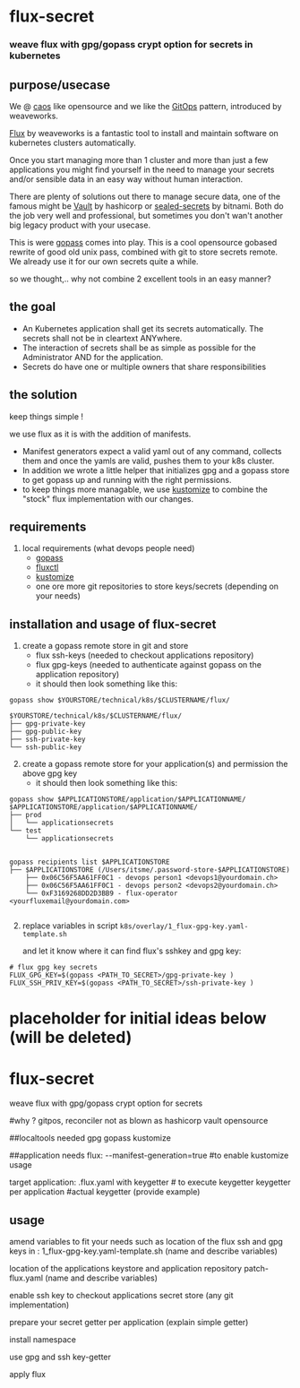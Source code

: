 # flux-secret
### weave flux with gpg/gopass crypt option for secrets in kubernetes

## purpose/usecase

We @ [caos](https://caos.ch) like opensource and we like the [GitOps](https://www.weave.works/technologies/gitops/) pattern, introduced by weaveworks.

[Flux](https://github.com/fluxcd/flux) by weaveworks is a fantastic tool to install and maintain software on kubernetes clusters automatically.

Once you start managing more than 1 cluster and more than just a few applications you might find yourself in the need to manage your secrets and/or sensible data in an easy way without human interaction.

There are plenty of solutions out there to manage secure data, one of the famous might be [Vault](https://www.vaultproject.io/) by hashicorp or [sealed-secrets](https://github.com/bitnami-labs/sealed-secrets) by bitnami. Both do the job very well and professional, but sometimes you don't wan't another big legacy product with your usecase. 

This is were [gopass](https://github.com/gopasspw/gopass) comes into play. This is a cool opensource gobased rewrite of good old unix pass, combined with git to store secrets remote. We already use it for our own secrets quite a while.

so we thought,.. why not combine 2 excellent tools in an easy manner? 

## the goal

 * An Kubernetes application shall get its secrets automatically. The secrets shall not be in cleartext ANYwhere. 
 * The interaction of secrets shall be as simple as possible for the Administrator AND for the application.
 * Secrets do have one or multiple owners that share responsibilities

## the solution

keep things simple !

we use flux as it is with the addition of manifests.

 * Manifest generators expect a valid yaml out of any command, collects them and once the yamls are valid, pushes them to your k8s cluster.
 * In addition we wrote a little helper that initializes gpg and a gopass store to get gopass up and running with the right permissions.
 * to keep things more managable, we use  [kustomize](https://github.com/kubernetes-sigs/kustomize)  to combine the "stock" flux implementation with our changes.

## requirements

 1. local requirements (what devops people need)
	 * [gopass](https://github.com/gopasspw/gopass)
	 * [fluxctl](https://docs.fluxcd.io/en/stable/references/fluxctl.html)
	 * [kustomize](https://github.com/kubernetes-sigs/kustomize)
	 * one ore more git repositories to store keys/secrets (depending on your needs)

## installation and usage of flux-secret

 1. create a gopass remote store in git and store
	 * flux ssh-keys (needed to checkout applications repository)
	 * flux gpg-keys (needed to authenticate against gopass on the application repository)
	 * it should then look something like this:
```
gopass show $YOURSTORE/technical/k8s/$CLUSTERNAME/flux/

$YOURSTORE/technical/k8s/$CLUSTERNAME/flux/
├── gpg-private-key
├── gpg-public-key
├── ssh-private-key
└── ssh-public-key
```

  2. create a gopass remote store for your application(s) and permission the above gpg key
     * it should then look something like this:
```
gopass show $APPLICATIONSTORE/application/$APPLICATIONNAME/
$APPLICATIONSTORE/application/$APPLICATIONNAME/
├── prod
│   └── applicationsecrets
└── test
    └── applicationsecrets


gopass recipients list $APPLICATIONSTORE
├── $APPLICATIONSTORE (/Users/itsme/.password-store-$APPLICATIONSTORE)
    ├── 0x06C56F5AA61FF0C1 - devops person1 <devops1@yourdomain.ch>
    ├── 0x06C56F5AA61FF0C1 - devops person2 <devops2@yourdomain.ch>
    └── 0xF3169268DD2D3BB9 - flux-operator <yourfluxemail@yourdomain.com>


```




 2. replace variables in script
     `k8s/overlay/1_flux-gpg-key.yaml-template.sh`
     
      and let it know where it can find flux's sshkey and gpg key:

```
# flux gpg key secrets
FLUX_GPG_KEY=$(gopass <PATH_TO_SECRET>/gpg-private-key )
FLUX_SSH_PRIV_KEY=$(gopass <PATH_TO_SECRET>/ssh-private-key )
```










# placeholder for initial ideas below (will be deleted)

# flux-secret
weave flux with gpg/gopass crypt option for secrets

#why ?
gitpos, reconciler
not as blown as hashicorp vault
opensource

##localtools needed
gpg
gopass
kustomize

##application needs
flux:
--manifest-generation=true #to enable kustomize usage

target application:
.flux.yaml with keygetter  # to execute keygetter
keygetter per application #actual keygetter (provide example)

## usage
amend variables to fit your needs such as location of the flux ssh and gpg keys in :
1_flux-gpg-key.yaml-template.sh
(name and describe variables)

location of the applications keystore and application repository
patch-flux.yaml
(name and describe variables)

enable ssh key to checkout applications secret store (any git implementation)

prepare your secret getter per application
(explain simple getter)

install namespace

use gpg and ssh key-getter

apply flux
